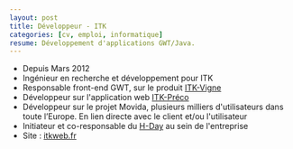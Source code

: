 ```yaml
---
layout: post
title: Développeur - ITK
categories: [cv, emploi, informatique]
resume: Développement d'applications GWT/Java.
---
```

* Depuis Mars 2012 
* Ingénieur en recherche et développement pour ITK
* Responsable front-end GWT, sur le produit <a href="http://itkweb.com/produits/itk-vigne" target="_blank">ITK-Vigne</a>
* Développeur sur l'application web <a href="http://itkweb.com/produits/itk-preco" target="_blank">ITK-Préco</a>
* Développeur sur le projet Movida, plusieurs milliers d'utilisateurs dans toute l’Europe. En lien directe avec le client et/ou l'utilisateur
* Initiateur et co-responsable du <a href="http://www.itkweb.com/hday/" target="_blank">H-Day</a> au sein de l'entreprise
* Site : <a href="http://itkweb.fr/" target="_blank">itkweb.fr</a>